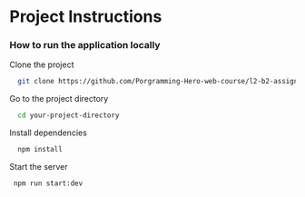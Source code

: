 # Project Instructions

### How to run the application locally

Clone the project

```bash
  git clone https://github.com/Porgramming-Hero-web-course/l2-b2-assignment-6-backend-nazmulhasannasim333
```

Go to the project directory

```bash
  cd your-project-directory
```

Install dependencies

```bash
  npm install
```

Start the server

```bash
 npm run start:dev
```
